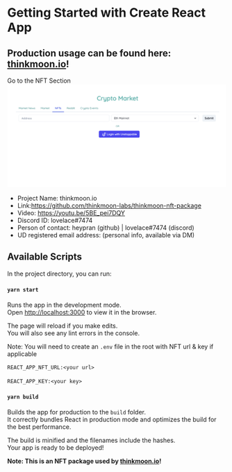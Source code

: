 # Getting Started with Create React App

## Production usage can be found here: [thinkmoon.io](https://www.thinkmoon.io)!

Go to the NFT Section
![Nft image](./nft.png)

- Project Name: thinkmoon.io
- Link:https://github.com/thinkmoon-labs/thinkmoon-nft-package
- Video: https://youtu.be/5BE_pei7DQY
- Discord ID: lovelace#7474
- Person of contact: heypran (github) | lovelace#7474 (discord)
- UD registered email address: (personal info, available via DM)

## Available Scripts

In the project directory, you can run:

#### `yarn start`

Runs the app in the development mode.\
Open [http://localhost:3000](http://localhost:3000) to view it in the browser.

The page will reload if you make edits.\
You will also see any lint errors in the console.

Note: You will need to create an `.env` file in the root with NFT url & key if applicable

```
REACT_APP_NFT_URL:<your url>

REACT_APP_KEY:<your key>
```

#### `yarn build`

Builds the app for production to the `build` folder.\
It correctly bundles React in production mode and optimizes the build for the best performance.

The build is minified and the filenames include the hashes.\
Your app is ready to be deployed!

**Note: This is an NFT package used by [thinkmoon.io](https://www.thinkmoon.io)!**
